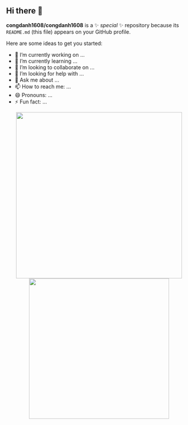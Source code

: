 ## Hi there 👋


**congdanh1608/congdanh1608** is a ✨ _special_ ✨ repository because its `README.md` (this file) appears on your GitHub profile.

Here are some ideas to get you started:

- 🔭 I’m currently working on ...
- 🌱 I’m currently learning ...
- 👯 I’m looking to collaborate on ...
- 🤔 I’m looking for help with ...
- 💬 Ask me about ...
- 📫 How to reach me: ...
- 😄 Pronouns: ...
- ⚡ Fun fact: ...

<p align="center">
  <a href="https://github.com/congdanh1608">
    <img width="450" src="https://github-readme-stats.vercel.app/api?username=congdanh1608&show_icons=true&theme=tokyonight" />
  </a>
  <a href="https://github.com/congdanh1608">
    <img width="380" src="https://github-readme-stats.vercel.app/api/top-langs?username=congdanh1608&layout=compact&theme=tokyonight" />
  </a>
</p>
